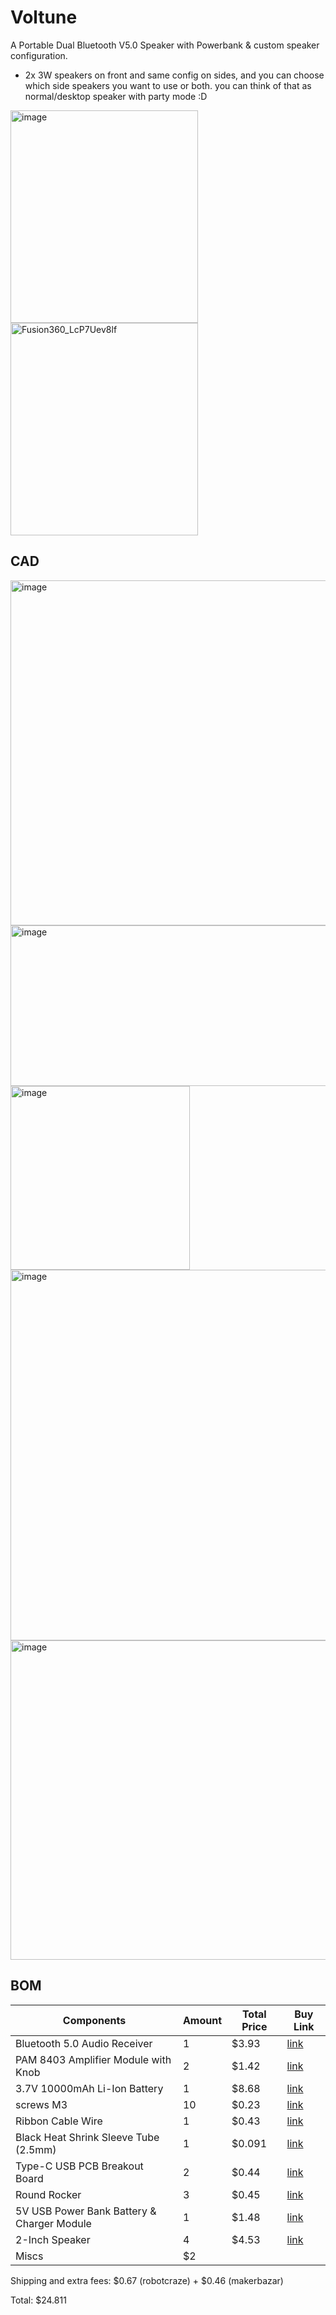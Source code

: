 # Voltune
A Portable Dual Bluetooth V5.0 Speaker with Powerbank & custom speaker configuration. 

- 2x 3W speakers on front and same config on sides, and you can choose which side speakers you want to use or both. you can think of that as normal/desktop speaker with party mode :D

<img width="300" height="340" alt="image" src="https://github.com/user-attachments/assets/d331480b-999d-42ef-8110-c5c7d1abb927" />
<img width="300" height="340" alt="Fusion360_LcP7Uev8lf" src="https://github.com/user-attachments/assets/86bb8f8d-ec08-4b7b-9517-6e5fcff153bc" />

## CAD

<img width="664" height="552" alt="image" src="https://github.com/user-attachments/assets/5de5df5a-8fba-40cd-b9de-259045a5d472" />

<img width="607" height="257" alt="image" src="https://github.com/user-attachments/assets/685009bf-579c-4d20-b329-36052b7e400f" />

<img width="287" height="294" alt="image" src="https://github.com/user-attachments/assets/9e90b29d-fa57-4464-b0b5-6068fd584c8a" />

<img width="800" height="593" alt="image" src="https://github.com/user-attachments/assets/39ffe2b6-332b-433a-bd2a-ddf91b5d70e3" />

<img width="679" height="511" alt="image" src="https://github.com/user-attachments/assets/3f2c0bee-cb95-4ee9-9eae-c67df1968d08" />

## BOM

| Components | Amount | Total Price | Buy Link |
|---|---|---|---|
| Bluetooth 5.0 Audio Receiver | 1 | $3.93 | [link](https://robocraze.com/products/dfrobot-bluetooth-5-0-audio-receiver-board) |
| PAM 8403 Amplifier Module with Knob | 2 | $1.42 | [link](https://robocraze.com/products/pam-8403-amplifier-module) |
| 3.7V 10000mAh Li-Ion Battery | 1 | $8.68 | [link](https://robocraze.com/products/3-7v-10000mah-li-ion-battery) |
| screws M3 | 10 | $0.23 | [link](https://novo3d.in/self-tapping-screws/) |
| Ribbon Cable Wire | 1 | $0.43 | [link](https://makerbazar.in/products/multi-coloured-ribbon-cable-wire?variant=40914910281879) |
| Black Heat Shrink Sleeve Tube (2.5mm) | 1 | $0.091 | [link](https://makerbazar.in/products/heat-shrink?variant=19627635212384) |
| Type-C USB PCB Breakout Board | 2 | $0.44 | [link](https://makerbazar.in/products/type-c-usb-female-to-dip-pcb-breakout-board?variant=46337045299440) |
| Round Rocker | 3 | $0.45 | [link](https://makerbazar.in/products/round-rocker-switch-2-leg-pack-of-2-spst) |
| 5V USB Power Bank Battery & Charger Module | 1 | $1.48 | [link](https://makerbazar.in/products/premium-5v-2-1a-3-usb-power-bank-battery-charger-module-circuit-board-step-up-boost-black?variant=40530965790871) |
| 2-Inch Speaker | 4 | $4.53 | [link](https://makerbazar.in/products/speaker-4-ohm-3-watt-2-inch-external-magnet-speaker) |
| Miscs | $2 |

Shipping and extra fees: $0.67 (robotcraze) + $0.46 (makerbazar)

Total: $24.811
